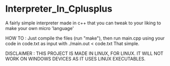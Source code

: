 # Interpreter_In_Cplusplus
A fairly simple interpreter made in c++ that you can tweak to your liking to make your own micro 'language'

HOW TO :
Just compile the files (run "make"), then run main.cpp using your code in code.txt as input with
./main.out < code.txt
That simple.

DISCLAIMER :
THIS PROJECT IS MADE IN LINUX, FOR LINUX. IT WILL NOT WORK ON WINDOWS DEVICES AS IT USES LINUX EXECUTABLES.
